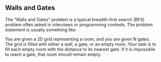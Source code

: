 ## Walls and Gates

The "Walls and Gates" problem is a typical breadth-first search (BFS) 
problem often asked in interviews or programming contests. 
The problem statement is usually something like:

You are given a 2D grid representing a room, and you are given N gates. 
The grid is filled with either a wall, a gate, or an empty room. 
Your task is to fill each empty room with the distance to its nearest gate. 
If it is impossible to reach a gate, that room should remain empty.